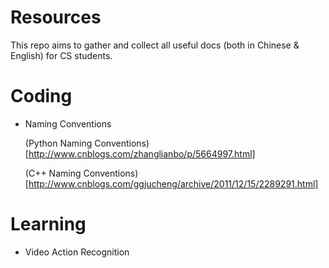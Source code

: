 # Resources
This repo aims to gather and collect all useful docs (both in Chinese &amp; English) for CS students.



# Coding
  
 * Naming Conventions
 
   (Python Naming Conventions)[http://www.cnblogs.com/zhanglianbo/p/5664997.html]
   
   (C++ Naming Conventions)[http://www.cnblogs.com/ggjucheng/archive/2011/12/15/2289291.html]
   
# Learning

  * Video Action Recognition

